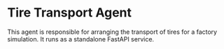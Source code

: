 # Tire Transport Agent

This agent is responsible for arranging the transport of tires for a factory simulation. It runs as a standalone FastAPI service.

